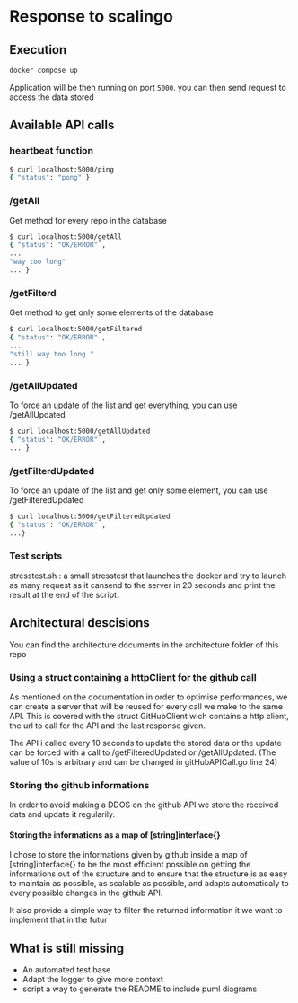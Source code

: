 # Response to scalingo

## Execution

```bash
docker compose up
```

Application will be then running on port `5000`.
you can then send request to access the data stored

## Available API calls

### heartbeat function

```bash
$ curl localhost:5000/ping
{ "status": "pong" }
```

### /getAll

Get method for every repo in the database

```bash
$ curl localhost:5000/getAll
{ "status": "OK/ERROR" ,
...
"way too long"
... }
```

### /getFilterd

Get method to get only some elements of the database

```bash
$ curl localhost:5000/getFiltered
{ "status": "OK/ERROR" ,
...
"still way too long "
... }
```

### /getAllUpdated

To force an update of the list and get everything, you can use /getAllUpdated

```bash
$ curl localhost:5000/getAllUpdated
{ "status": "OK/ERROR" ,
... }
```

### /getFilterdUpdated

To force an update of the list and get only some element, you can use /getFilteredUpdated

```bash
$ curl localhost:5000/getFilteredUpdated
{ "status": "OK/ERROR" ,
...}
```

### Test scripts

stresstest.sh : a small stresstest that launches the docker and try to launch as many request as it cansend to the server in 20 seconds and print the result at the end of the script.

## Architectural descisions

You can find the architecture documents in the architecture folder of this repo

### Using a struct containing a httpClient for the github call

As mentioned on the documentation in order to optimise performances, we can create a server that will be reused for every call we make to the same API. This is covered with the struct GitHubClient wich contains a http client, the url to call for the API and the last response given.

The API i called every 10 seconds to update the stored data or the update can be forced with a call to /getFilteredUpdated or /getAllUpdated. (The value of 10s is arbitrary and can be changed in gitHubAPICall.go line 24)

### Storing the github informations

In order to avoid making a DDOS on the github API we store the received data and update it regularily.

#### Storing the informations as a map of [string]interface{}

I chose to store the informations given by github inside a map of [string]interface{} to be the most efficient possible on getting the informations out of the structure and to ensure that the structure is as easy to maintain as possible, as scalable as possible, and adapts automaticaly to every possible changes in the github API.

It also provide a simple way to filter the returned information it we want to implement that in the futur

## What is still missing

- An automated test base
- Adapt the logger to give more context
- script a way to generate the README to include puml diagrams
